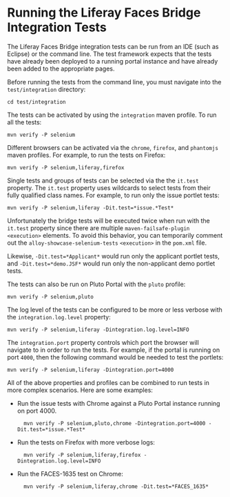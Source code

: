 # Running the Liferay Faces Bridge Integration Tests

The Liferay Faces Bridge integration tests can be run from an IDE (such as Eclipse) or the command line. The test framework expects that the tests have already been deployed to a running portal instance and have already been added to the appropriate pages.

Before running the tests from the command line, you must navigate into the `test/integration` directory:

	cd test/integration

The tests can be activated by using the `integration` maven profile. To run all the tests:

	mvn verify -P selenium

Different browsers can be activated via the `chrome`, `firefox`, and `phantomjs` maven profiles. For example, to run the tests on Firefox:

	mvn verify -P selenium,liferay,firefox

Single tests and groups of tests can be selected via the the `it.test` property. The `it.test` property uses wildcards to select tests from their fully qualified class names. For example, to run only the issue portlet tests:

	mvn verify -P selenium,liferay -Dit.test=*issue.*Test*

Unfortunately the bridge tests will be executed twice when run with the `it.test` property since there are multiple `maven-failsafe-plugin` `<execution>` elements. To avoid this behavior, you can temporarily comment out the `alloy-showcase-selenium-tests` `<execution>` in the `pom.xml` file.

Likewise, `-Dit.test=*Applicant*` would run only the applicant portlet tests, and `-Dit.test=*demo.JSF*` would run only the non-applicant demo portlet tests.

The tests can also be run on Pluto Portal with the `pluto` profile:

    mvn verify -P selenium,pluto

The log level of the tests can be configured to be more or less verbose with the `integration.log.level` property:

    mvn verify -P selenium,liferay -Dintegration.log.level=INFO

The `integration.port` property controls which port the browser will navigate to in order to run the tests. For example, if the portal is running on port `4000`, then the following command would be needed to test the portlets:

    mvn verify -P selenium,liferay -Dintegration.port=4000

All of the above properties and profiles can be combined to run tests in more complex scenarios. Here are some examples:

- Run the issue tests with Chrome against a Pluto Portal instance running on port 4000.
 
		mvn verify -P selenium,pluto,chrome -Dintegration.port=4000 -Dit.test=*issue.*Test*

- Run the tests on Firefox with more verbose logs:

		mvn verify -P selenium,liferay,firefox -Dintegration.log.level=INFO

- Run the FACES-1635 test on Chrome:

		mvn verify -P selenium,liferay,chrome -Dit.test=*FACES_1635* 
